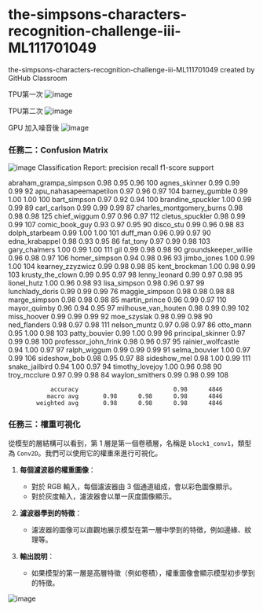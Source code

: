 # the-simpsons-characters-recognition-challenge-iii-ML111701049
the-simpsons-characters-recognition-challenge-iii-ML111701049 created by GitHub Classroom

TPU第一次
![image](https://github.com/user-attachments/assets/334c31c3-3142-4787-b734-c12ebb26d4ac)

TPU第二次
![image](https://github.com/user-attachments/assets/ef10460a-5f1e-4499-9c71-3a0c6f239074)

GPU 加入噪音後
![image](https://github.com/user-attachments/assets/636053a9-6621-424a-a129-790e3a275002)

### 任務二：Confusion Matrix
![image](https://github.com/user-attachments/assets/eca78491-533b-4a9c-8261-e85928599039)
Classification Report:
                          precision    recall  f1-score   support

  abraham_grampa_simpson       0.98      0.95      0.96       100
           agnes_skinner       0.99      0.99      0.99        92
  apu_nahasapeemapetilon       0.97      0.96      0.97       104
           barney_gumble       0.99      1.00      1.00       100
            bart_simpson       0.97      0.92      0.94       100
       brandine_spuckler       1.00      0.99      0.99        89
            carl_carlson       0.99      0.99      0.99        87
charles_montgomery_burns       0.98      0.98      0.98       125
            chief_wiggum       0.97      0.96      0.97       112
         cletus_spuckler       0.98      0.99      0.99       107
          comic_book_guy       0.93      0.97      0.95        90
               disco_stu       0.99      0.96      0.98        83
          dolph_starbeam       0.99      1.00      1.00       101
                duff_man       0.96      0.99      0.97        90
          edna_krabappel       0.98      0.93      0.95        86
                fat_tony       0.97      0.99      0.98       103
           gary_chalmers       1.00      0.99      1.00       111
                     gil       0.99      0.98      0.98        90
    groundskeeper_willie       0.96      0.98      0.97       106
           homer_simpson       0.94      0.98      0.96        93
             jimbo_jones       1.00      0.99      1.00       104
        kearney_zzyzwicz       0.99      0.98      0.98        85
           kent_brockman       1.00      0.98      0.99       103
        krusty_the_clown       0.99      0.95      0.97        98
           lenny_leonard       0.99      0.97      0.98        95
             lionel_hutz       1.00      0.96      0.98        93
            lisa_simpson       0.98      0.96      0.97        99
         lunchlady_doris       0.99      0.99      0.99        76
          maggie_simpson       0.98      0.98      0.98        88
           marge_simpson       0.98      0.98      0.98        85
           martin_prince       0.96      0.99      0.97       110
            mayor_quimby       0.96      0.94      0.95        97
     milhouse_van_houten       0.98      0.99      0.99       102
             miss_hoover       0.99      0.99      0.99        92
             moe_szyslak       0.98      0.99      0.98        90
            ned_flanders       0.98      0.97      0.98       111
            nelson_muntz       0.97      0.98      0.97        86
               otto_mann       0.95      1.00      0.98       103
           patty_bouvier       0.99      1.00      0.99        96
       principal_skinner       0.97      0.99      0.98       100
    professor_john_frink       0.98      0.96      0.97        95
      rainier_wolfcastle       0.94      1.00      0.97        97
            ralph_wiggum       0.99      0.99      0.99        91
           selma_bouvier       1.00      0.97      0.99       106
            sideshow_bob       0.98      0.95      0.97        88
            sideshow_mel       0.98      1.00      0.99       111
          snake_jailbird       0.94      1.00      0.97        94
         timothy_lovejoy       1.00      0.96      0.98        90
            troy_mcclure       0.97      0.99      0.98        84
         waylon_smithers       0.99      0.98      0.99       108

                accuracy                           0.98      4846
               macro avg       0.98      0.98      0.98      4846
            weighted avg       0.98      0.98      0.98      4846


### 任務三：權重可視化

從模型的層結構可以看到，第 1 層是第一個卷積層，名稱是 `block1_conv1`，類型為 `Conv2D`。我們可以使用它的權重來進行可視化。

1. **每個濾波器的權重圖像**：
   - 對於 RGB 輸入，每個濾波器由 3 個通道組成，會以彩色圖像顯示。
   - 對於灰度輸入，濾波器會以單一灰度圖像顯示。

2. **濾波器學到的特徵**：
   - 濾波器的圖像可以直觀地展示模型在第一層中學到的特徵，例如邊緣、紋理等。

3. **輸出說明**：
   - 如果模型的第一層是高層特徵（例如卷積），權重圖像會顯示模型初步學到的特徵。

![image](https://github.com/user-attachments/assets/9d8764bb-cb25-41a9-8c41-d3977316653d)
